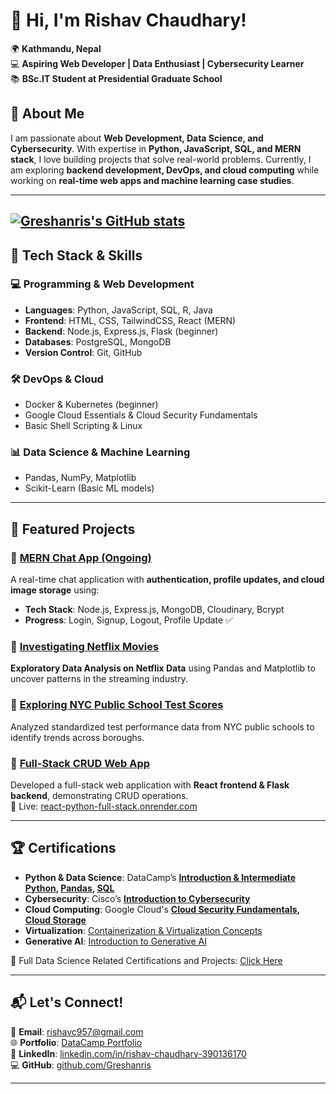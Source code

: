 # 👋 Hi, I'm Rishav Chaudhary!

🌍 **Kathmandu, Nepal**  
💻 **Aspiring Web Developer | Data Enthusiast | Cybersecurity Learner**  
📚 **BSc.IT Student at Presidential Graduate School**  

## 🚀 About Me  
I am passionate about **Web Development, Data Science, and Cybersecurity**. With expertise in **Python, JavaScript, SQL, and MERN stack**, I love building projects that solve real-world problems. Currently, I am exploring **backend development, DevOps, and cloud computing** while working on **real-time web apps and machine learning case studies**.  

---
[![Greshanris's GitHub stats](https://github-readme-stats.vercel.app/api?username=Greshanris)](https://github.com/Greshanris/github-readme-stats)
---

## 🔧 Tech Stack & Skills  

### 💻 **Programming & Web Development**  
- **Languages**: Python, JavaScript, SQL, R, Java  
- **Frontend**: HTML, CSS, TailwindCSS, React (MERN)  
- **Backend**: Node.js, Express.js, Flask (beginner)  
- **Databases**: PostgreSQL, MongoDB  
- **Version Control**: Git, GitHub  

### 🛠 **DevOps & Cloud**  
- Docker & Kubernetes (beginner)  
- Google Cloud Essentials & Cloud Security Fundamentals  
- Basic Shell Scripting & Linux  

### 📊 **Data Science & Machine Learning**  
- Pandas, NumPy, Matplotlib  
- Scikit-Learn (Basic ML models)  

---

## 📌 Featured Projects  

### 🔹 [MERN Chat App (Ongoing)](https://github.com/Greshanris/mern-chat-app)  
A real-time chat application with **authentication, profile updates, and cloud image storage** using:  
- **Tech Stack**: Node.js, Express.js, MongoDB, Cloudinary, Bcrypt  
- **Progress**: Login, Signup, Logout, Profile Update ✅  

### 🔹 [Investigating Netflix Movies](https://github.com/Arish-hub/Investigation-Netflix-Movies)  
**Exploratory Data Analysis on Netflix Data** using Pandas and Matplotlib to uncover patterns in the streaming industry.  

### 🔹 [Exploring NYC Public School Test Scores](https://github.com/Greshanris/Exploring-NYC-Public-School-Test-Result-Scores)  
Analyzed standardized test performance data from NYC public schools to identify trends across boroughs.  

### 🔹 [Full-Stack CRUD Web App](https://github.com/Greshanris/react-python-full-stack)  
Developed a full-stack web application with **React frontend & Flask backend**, demonstrating CRUD operations.  
🔗 Live: [react-python-full-stack.onrender.com](https://react-python-full-stack.onrender.com/)  

---

## 🏆 Certifications  
- **Python & Data Science**: DataCamp’s **[Introduction & Intermediate Python](https://www.datacamp.com/statement-of-accomplishment/course/a3953a869c3080f16e27e1cb95a54dea0fea0e97?raw=1), [Pandas](https://www.datacamp.com/statement-of-accomplishment/course/9f878ca42f6e8f40334d40166633fe7296a0da3b?raw=1), [SQL](https://www.datacamp.com/statement-of-accomplishment/course/7590c50f1c16c3420fee01ef5f237a53ca8efed7?raw=1)**  
- **Cybersecurity**: Cisco’s **[Introduction to Cybersecurity](https://www.credly.com/badges/3708128e-b601-4885-9d26-16c92d7ceaaf/linked_in_profile)**  
- **Cloud Computing**: Google Cloud's **[Cloud Security Fundamentals](https://www.credly.com/badges/37ee6e19-e7a8-42c6-b143-356b27590944/linked_in_profile), [Cloud Storage](https://www.credly.com/badges/29005bbf-95e9-4c9c-a1c9-6f109879384d/linked_in_profile)**  
- **Virtualization**: [Containerization & Virtualization Concepts](https://www.datacamp.com/statement-of-accomplishment/course/4a915b48b188ae6f4ad039e11bd485ac93ae2178?raw=1)
- **Generative AI**: [Introduction to Generative AI](https://www.cloudskillsboost.google/public_profiles/3afcefe2-6788-48ea-b6f8-3fe7c4b63d2c/badges/13652382?utm_medium=social&utm_source=linkedin&utm_campaign=ql-social-share)

📜 Full Data Science Related Certifications and Projects: [Click Here](https://www.datacamp.com/portfolio/rishavchaudhary226)

---

## 📬 Let's Connect!  
📩 **Email**: [rishavc957@gmail.com](mailto:rishavc957@gmail.com)  
🌐 **Portfolio**: [DataCamp Portfolio](https://www.datacamp.com/portfolio/rishavchaudhary226)  
🔗 **LinkedIn**: [linkedin.com/in/rishav-chaudhary-390136170](https://www.linkedin.com/in/rishav-chaudhary-390136170/)  
💻 **GitHub**: [github.com/Greshanris](https://github.com/Greshanris)  

---
